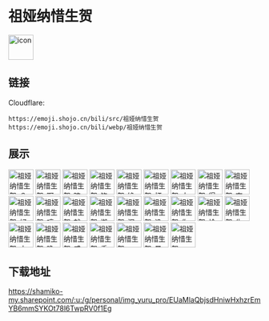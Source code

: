 # 祖娅纳惜生贺
<img src="https://emoji.shojo.cn/bili/src/祖娅纳惜生贺/icon.png" width="50" height="50" alt="icon">

## 链接
Cloudflare:
```
https://emoji.shojo.cn/bili/src/祖娅纳惜生贺
https://emoji.shojo.cn/bili/webp/祖娅纳惜生贺
```
## 展示
<img src="https://emoji.shojo.cn/bili/src/祖娅纳惜生贺/祖娅纳惜生贺-？？？.png" width="50" height="50" alt="祖娅纳惜生贺-？？？">
<img src="https://emoji.shojo.cn/bili/src/祖娅纳惜生贺/祖娅纳惜生贺-啊对对对.png" width="50" height="50" alt="祖娅纳惜生贺-啊对对对">
<img src="https://emoji.shojo.cn/bili/src/祖娅纳惜生贺/祖娅纳惜生贺-暗中观察.png" width="50" height="50" alt="祖娅纳惜生贺-暗中观察">
<img src="https://emoji.shojo.cn/bili/src/祖娅纳惜生贺/祖娅纳惜生贺-饱了.png" width="50" height="50" alt="祖娅纳惜生贺-饱了">
<img src="https://emoji.shojo.cn/bili/src/祖娅纳惜生贺/祖娅纳惜生贺-馋.png" width="50" height="50" alt="祖娅纳惜生贺-馋">
<img src="https://emoji.shojo.cn/bili/src/祖娅纳惜生贺/祖娅纳惜生贺-打call.png" width="50" height="50" alt="祖娅纳惜生贺-打call">
<img src="https://emoji.shojo.cn/bili/src/祖娅纳惜生贺/祖娅纳惜生贺-大笑.png" width="50" height="50" alt="祖娅纳惜生贺-大笑">
<img src="https://emoji.shojo.cn/bili/src/祖娅纳惜生贺/祖娅纳惜生贺-得意.png" width="50" height="50" alt="祖娅纳惜生贺-得意">
<img src="https://emoji.shojo.cn/bili/src/祖娅纳惜生贺/祖娅纳惜生贺-夺笋呐.png" width="50" height="50" alt="祖娅纳惜生贺-夺笋呐">
<img src="https://emoji.shojo.cn/bili/src/祖娅纳惜生贺/祖娅纳惜生贺-好耶.png" width="50" height="50" alt="祖娅纳惜生贺-好耶">
<img src="https://emoji.shojo.cn/bili/src/祖娅纳惜生贺/祖娅纳惜生贺-哼.png" width="50" height="50" alt="祖娅纳惜生贺-哼">
<img src="https://emoji.shojo.cn/bili/src/祖娅纳惜生贺/祖娅纳惜生贺-就这？.png" width="50" height="50" alt="祖娅纳惜生贺-就这？">
<img src="https://emoji.shojo.cn/bili/src/祖娅纳惜生贺/祖娅纳惜生贺-懒.png" width="50" height="50" alt="祖娅纳惜生贺-懒">
<img src="https://emoji.shojo.cn/bili/src/祖娅纳惜生贺/祖娅纳惜生贺-泪奔.png" width="50" height="50" alt="祖娅纳惜生贺-泪奔">
<img src="https://emoji.shojo.cn/bili/src/祖娅纳惜生贺/祖娅纳惜生贺-没眼看.png" width="50" height="50" alt="祖娅纳惜生贺-没眼看">
<img src="https://emoji.shojo.cn/bili/src/祖娅纳惜生贺/祖娅纳惜生贺-你不对劲.png" width="50" height="50" alt="祖娅纳惜生贺-你不对劲">
<img src="https://emoji.shojo.cn/bili/src/祖娅纳惜生贺/祖娅纳惜生贺-恰饭.png" width="50" height="50" alt="祖娅纳惜生贺-恰饭">
<img src="https://emoji.shojo.cn/bili/src/祖娅纳惜生贺/祖娅纳惜生贺-生气.png" width="50" height="50" alt="祖娅纳惜生贺-生气">
<img src="https://emoji.shojo.cn/bili/src/祖娅纳惜生贺/祖娅纳惜生贺-太牛啦.png" width="50" height="50" alt="祖娅纳惜生贺-太牛啦">
<img src="https://emoji.shojo.cn/bili/src/祖娅纳惜生贺/祖娅纳惜生贺-晚安.png" width="50" height="50" alt="祖娅纳惜生贺-晚安">
<img src="https://emoji.shojo.cn/bili/src/祖娅纳惜生贺/祖娅纳惜生贺-威胁.png" width="50" height="50" alt="祖娅纳惜生贺-威胁">
<img src="https://emoji.shojo.cn/bili/src/祖娅纳惜生贺/祖娅纳惜生贺-委屈.png" width="50" height="50" alt="祖娅纳惜生贺-委屈">
<img src="https://emoji.shojo.cn/bili/src/祖娅纳惜生贺/祖娅纳惜生贺-一键三连.png" width="50" height="50" alt="祖娅纳惜生贺-一键三连">
<img src="https://emoji.shojo.cn/bili/src/祖娅纳惜生贺/祖娅纳惜生贺-晕.png" width="50" height="50" alt="祖娅纳惜生贺-晕">
<img src="https://emoji.shojo.cn/bili/src/祖娅纳惜生贺/祖娅纳惜生贺-wink.png" width="50" height="50" alt="祖娅纳惜生贺-wink">

## 下载地址

https://shamiko-my.sharepoint.com/:u:/g/personal/img_yuru_pro/EUaMlaQbjsdHniwHxhzrEmYB6mmSYKOt78l6TwpRV0f1Eg
